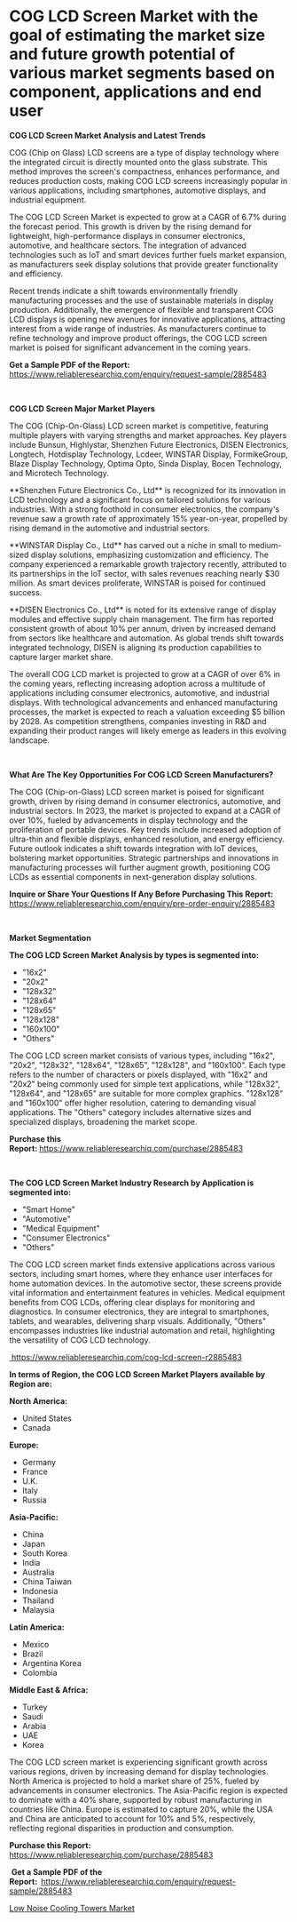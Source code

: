 <p><h1>COG LCD Screen Market with the goal of estimating the market size and future growth potential of various market segments based on component, applications and end user</h1></p><p><strong>COG LCD Screen Market Analysis and Latest Trends</strong></p>
<p><p>COG (Chip on Glass) LCD screens are a type of display technology where the integrated circuit is directly mounted onto the glass substrate. This method improves the screen's compactness, enhances performance, and reduces production costs, making COG LCD screens increasingly popular in various applications, including smartphones, automotive displays, and industrial equipment.</p><p>The COG LCD Screen Market is expected to grow at a CAGR of 6.7% during the forecast period. This growth is driven by the rising demand for lightweight, high-performance displays in consumer electronics, automotive, and healthcare sectors. The integration of advanced technologies such as IoT and smart devices further fuels market expansion, as manufacturers seek display solutions that provide greater functionality and efficiency.</p><p>Recent trends indicate a shift towards environmentally friendly manufacturing processes and the use of sustainable materials in display production. Additionally, the emergence of flexible and transparent COG LCD displays is opening new avenues for innovative applications, attracting interest from a wide range of industries. As manufacturers continue to refine technology and improve product offerings, the COG LCD screen market is poised for significant advancement in the coming years.</p></p>
<p><strong>Get a Sample PDF of the Report:&nbsp;</strong> <a href="https://www.reliableresearchiq.com/enquiry/request-sample/2885483?utm_campaign=2313&utm_medium=2&utm_source=Github&utm_content=ia&utm_term=13032025&utm_id=cog-lcd-screen">https://www.reliableresearchiq.com/enquiry/request-sample/2885483</a></p>
<p>&nbsp;</p>
<p><strong>COG LCD Screen Major Market Players</strong></p>
<p><p>The COG (Chip-On-Glass) LCD screen market is competitive, featuring multiple players with varying strengths and market approaches. Key players include Bunsun, Highlystar, Shenzhen Future Electronics, DISEN Electronics, Longtech, Hotdisplay Technology, Lcdeer, WINSTAR Display, FormikeGroup, Blaze Display Technology, Optima Opto, Sinda Display, Bocen Technology, and Microtech Technology.</p><p>**Shenzhen Future Electronics Co., Ltd** is recognized for its innovation in LCD technology and a significant focus on tailored solutions for various industries. With a strong foothold in consumer electronics, the company's revenue saw a growth rate of approximately 15% year-on-year, propelled by rising demand in the automotive and industrial sectors.</p><p>**WINSTAR Display Co., Ltd** has carved out a niche in small to medium-sized display solutions, emphasizing customization and efficiency. The company experienced a remarkable growth trajectory recently, attributed to its partnerships in the IoT sector, with sales revenues reaching nearly $30 million. As smart devices proliferate, WINSTAR is poised for continued success.</p><p>**DISEN Electronics Co., Ltd** is noted for its extensive range of display modules and effective supply chain management. The firm has reported consistent growth of about 10% per annum, driven by increased demand from sectors like healthcare and automation. As global trends shift towards integrated technology, DISEN is aligning its production capabilities to capture larger market share.</p><p>The overall COG LCD market is projected to grow at a CAGR of over 6% in the coming years, reflecting increasing adoption across a multitude of applications including consumer electronics, automotive, and industrial displays. With technological advancements and enhanced manufacturing processes, the market is expected to reach a valuation exceeding $5 billion by 2028. As competition strengthens, companies investing in R&D and expanding their product ranges will likely emerge as leaders in this evolving landscape.</p></p>
<p>&nbsp;</p>
<p><strong>What Are The Key Opportunities For COG LCD Screen Manufacturers?</strong></p>
<p><p>The COG (Chip-on-Glass) LCD screen market is poised for significant growth, driven by rising demand in consumer electronics, automotive, and industrial sectors. In 2023, the market is projected to expand at a CAGR of over 10%, fueled by advancements in display technology and the proliferation of portable devices. Key trends include increased adoption of ultra-thin and flexible displays, enhanced resolution, and energy efficiency. Future outlook indicates a shift towards integration with IoT devices, bolstering market opportunities. Strategic partnerships and innovations in manufacturing processes will further augment growth, positioning COG LCDs as essential components in next-generation display solutions.</p></p>
<p><strong>Inquire or Share Your Questions If Any Before Purchasing This Report:</strong> <a href="https://www.reliableresearchiq.com/enquiry/pre-order-enquiry/2885483?utm_campaign=2313&utm_medium=2&utm_source=Github&utm_content=ia&utm_term=13032025&utm_id=cog-lcd-screen">https://www.reliableresearchiq.com/enquiry/pre-order-enquiry/2885483</a></p>
<p>&nbsp;</p>
<p><strong>Market Segmentation</strong></p>
<p><strong>The COG LCD Screen Market Analysis by types is segmented into:</strong></p>
<p><ul><li>"16x2"</li><li>"20x2"</li><li>"128x32"</li><li>"128x64"</li><li>"128x65"</li><li>"128x128"</li><li>"160x100"</li><li>"Others"</li></ul></p>
<p><p>The COG LCD screen market consists of various types, including "16x2", "20x2", "128x32", "128x64", "128x65", "128x128", and "160x100". Each type refers to the number of characters or pixels displayed, with "16x2" and "20x2" being commonly used for simple text applications, while "128x32", "128x64", and "128x65" are suitable for more complex graphics. "128x128" and "160x100" offer higher resolution, catering to demanding visual applications. The "Others" category includes alternative sizes and specialized displays, broadening the market scope.</p></p>
<p><strong>Purchase this Report:&nbsp;</strong><a href="https://www.reliableresearchiq.com/purchase/2885483?utm_campaign=2313&utm_medium=2&utm_source=Github&utm_content=ia&utm_term=13032025&utm_id=cog-lcd-screen">https://www.reliableresearchiq.com/purchase/2885483</a></p>
<p>&nbsp;</p>
<p><strong>The COG LCD Screen Market Industry Research by Application is segmented into:</strong></p>
<p><ul><li>"Smart Home"</li><li>"Automotive"</li><li>"Medical Equipment"</li><li>"Consumer Electronics"</li><li>"Others"</li></ul></p>
<p><p>The COG LCD screen market finds extensive applications across various sectors, including smart homes, where they enhance user interfaces for home automation devices. In the automotive sector, these screens provide vital information and entertainment features in vehicles. Medical equipment benefits from COG LCDs, offering clear displays for monitoring and diagnostics. In consumer electronics, they are integral to smartphones, tablets, and wearables, delivering sharp visuals. Additionally, "Others" encompasses industries like industrial automation and retail, highlighting the versatility of COG LCD technology.</p></p>
<p><a href="https://www.reliableresearchiq.com/cog-lcd-screen-r2885483?utm_campaign=2313&utm_medium=2&utm_source=Github&utm_content=ia&utm_term=13032025&utm_id=cog-lcd-screen">&nbsp;https://www.reliableresearchiq.com/cog-lcd-screen-r2885483</a></p>
<p><strong>In terms of Region, the COG LCD Screen Market Players available by Region are:</strong></p>
<p>
    <p> <strong> North America: </strong>
        <ul>
            <li>United States</li>
            <li>Canada</li>
        </ul>
        </p> 
    <p> <strong> Europe: </strong>
        <ul>
            <li>Germany</li>
            <li>France</li>
            <li>U.K.</li>
            <li>Italy</li>
            <li>Russia</li>
        </ul>
        </p> 
    <p> <strong> Asia-Pacific: </strong>
        <ul>
            <li>China</li>
            <li>Japan</li>
            <li>South Korea</li>
            <li>India</li>
            <li>Australia</li>
            <li>China Taiwan</li>
            <li>Indonesia</li>
            <li>Thailand</li>
            <li>Malaysia</li>
        </ul>
        </p> 
    <p> <strong> Latin America: </strong>
        <ul>
            <li>Mexico</li>
            <li>Brazil</li>
            <li>Argentina Korea</li>
            <li>Colombia</li>
        </ul>
        </p> 
    <p> <strong> Middle East & Africa: </strong>
        <ul>
            <li>Turkey</li>
            <li>Saudi</li>
            <li>Arabia</li>
            <li>UAE</li>
            <li>Korea</li>
        </ul>
    </p>
    </p>
<p><p>The COG LCD screen market is experiencing significant growth across various regions, driven by increasing demand for display technologies. North America is projected to hold a market share of 25%, fueled by advancements in consumer electronics. The Asia-Pacific region is expected to dominate with a 40% share, supported by robust manufacturing in countries like China. Europe is estimated to capture 20%, while the USA and China are anticipated to account for 10% and 5%, respectively, reflecting regional disparities in production and consumption.</p></p>
<p><strong>Purchase this Report: </strong><a href="https://www.reliableresearchiq.com/purchase/2885483?utm_campaign=2313&utm_medium=2&utm_source=Github&utm_content=ia&utm_term=13032025&utm_id=cog-lcd-screen">https://www.reliableresearchiq.com/purchase/2885483</a></p>
<p>&nbsp;<strong>Get a Sample PDF of the Report:&nbsp;&nbsp;</strong><a href="https://www.reliableresearchiq.com/enquiry/request-sample/2885483?utm_campaign=2313&utm_medium=2&utm_source=Github&utm_content=ia&utm_term=13032025&utm_id=cog-lcd-screen">https://www.reliableresearchiq.com/enquiry/request-sample/2885483</a></p>
<p><strong></strong></p>
<p><p><a href="https://github.com/klindsey95/Market-Research-Report-List-1/blob/main/low-noise-cooling-towers-market.md?utm_campaign=2313&utm_medium=2&utm_source=Github&utm_content=ia&utm_term=13032025&utm_id=cog-lcd-screen">Low Noise Cooling Towers Market</a></p></p>